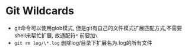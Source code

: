 # Git Wildcards

* git命令可以使用glob模式, 但是git有自己的文件模式扩展匹配方式,不需要shell来帮忙扩展, 故通配符`*` 前要加`\`
* `git rm log/\*.log` 删除log/目录下扩展名为.log的所有文件
